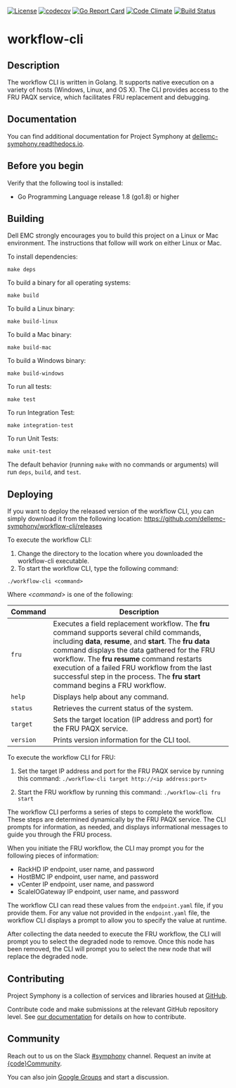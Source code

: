 [![License](http://img.shields.io/badge/License-EPL%201.0-red.svg)](http://opensource.org/licenses/EPL-1.0)
 [![codecov](https://codecov.io/gh/dellemc-symphony/workflow-cli/branch/nirekr_gocov/graph/badge.svg)](https://codecov.io/gh/dellemc-symphony/workflow-cli)
[![Go Report Card](https://goreportcard.com/badge/github.com/dellemc-symphony/workflow-cli)](https://goreportcard.com/report/github.com/dellemc-symphony/workflow-cli)
[![Code Climate](https://codeclimate.com/github/dellemc-symphony/workflow-cli/badges/gpa.svg)](https://codeclimate.com/github/dellemc-symphony/workflow-cli)
[![Build Status](https://travis-ci.org/dellemc-symphony/workflow-cli.svg?branch=nirekr_gocov)](https://travis-ci.org/dellemc-symphony/workflow-cli)

# workflow-cli
## Description
The workflow CLI is written in Golang. It supports native execution on a variety of hosts (Windows, Linux, and OS X). The CLI provides access to the FRU PAQX service, which facilitates FRU replacement and debugging.

## Documentation

You can find additional documentation for Project Symphony at [dellemc-symphony.readthedocs.io][documentation].

## Before you begin

Verify that the following tool is installed:

* Go Programming Language release 1.8 (go1.8) or higher  

## Building

Dell EMC strongly encourages you to build this project on a Linux or Mac environment. The instructions that follow will work on either Linux or Mac.

To install dependencies:
```
make deps
```

To build a binary for all operating systems:
```
make build
```

To build a Linux binary:
```
make build-linux
```

To build a Mac binary:
```
make build-mac
```

To build a Windows binary:
```
make build-windows
```

To run all tests:
```
make test
```

To run Integration Test:
```
make integration-test
```

To run Unit Tests:
```
make unit-test
```

The default behavior (running `make` with no commands or arguments) will run `deps`, `build`, and `test`.

## Deploying

If you want to deploy the released version of the workflow CLI, you can simply download it from the following location: https://github.com/dellemc-symphony/workflow-cli/releases

To execute the workflow CLI:

1. Change the directory to the location where you downloaded the workflow-cli executable.
2. To start the workflow CLI, type the following command:
```
./workflow-cli <command>
```
  Where *&lt;command&gt;* is one of the following:

| Command | Description |
| --- | --- |
| `fru` | Executes a field replacement workflow. The **fru** command supports several child commands, including **data**, **resume**, and **start**. The **fru data** command displays the data gathered for the FRU workflow. The **fru resume** command restarts execution of a failed FRU workflow from the last successful step in the process. The **fru start** command begins a FRU workflow.|
| `help` | Displays help about any command. |
| `status` | Retrieves the current status of the system. |
| `target` | Sets the target location (IP address and port) for the FRU PAQX service. |
| `version` | Prints version information for the CLI tool. |

To execute the workflow CLI for FRU:

1. Set the target IP address and port for the FRU PAQX service by running this command: `./workflow-cli target http://<ip address:port>`

2. Start the FRU workflow by running this command: `./workflow-cli fru start`

  The workflow CLI performs a series of steps to complete the workflow. These steps are determined dynamically by the FRU PAQX service. The CLI prompts for information, as needed, and displays informational messages to guide you through the FRU process.

  When you initiate the FRU workflow, the CLI may prompt you for the following pieces of information:
  - RackHD IP endpoint, user name, and password
  - HostBMC IP endpoint, user name, and password
  - vCenter IP endpoint, user name, and password
  - ScaleIOGateway IP endpoint, user name, and password

  The workflow CLI can read these values from the `endpoint.yaml` file, if you provide them. For any value not provided in the `endpoint.yaml` file, the workflow CLI displays a prompt to allow you to specify the value at runtime.  

After collecting the data needed to execute the FRU workflow, the CLI will prompt you to select the degraded node to remove. Once this node has been removed, the CLI will prompt you to select the new node that will replace the degraded node.   


## Contributing

Project Symphony is a collection of services and libraries housed at [GitHub][github].

Contribute code and make submissions at the relevant GitHub repository level. See [our documentation][contributing] for details on how to contribute.

## Community

Reach out to us on the Slack [#symphony][slack] channel. Request an invite at [{code}Community][codecommunity].

You can also join [Google Groups][googlegroups] and start a discussion.

[slack]: https://codecommunity.slack.com/messages/symphony
[googlegroups]: https://groups.google.com/forum/#!forum/dellemc-symphony
[codecommunity]: http://community.codedellemc.com/
[contributing]: http://dellemc-symphony.readthedocs.io/en/latest/contributingtosymphony.html
[github]: https://github.com/dellemc-symphony
[documentation]: https://dellemc-symphony.readthedocs.io/en/latest/
